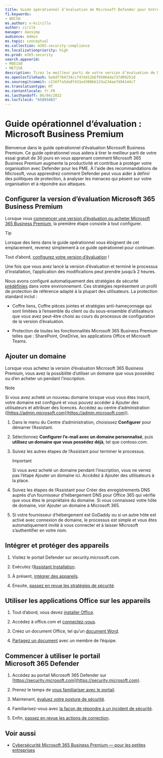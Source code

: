 ```yaml
---
title: Guide opérationnel d’évaluation de Microsoft Defender pour Entreprise Premium
f1.keywords:
- NOCSH
ms.author: v-kcirillo
author: cirilk
manager: dansimp
audience: Admin
ms.topic: conceptual
ms.collection: m365-security-compliance
ms.localizationpriority: high
ms.prod: m365-security
search.appverid:
- MOE150
- MET150
description: Tirez le meilleur parti de votre version d’évaluation de Microsoft 365 Business Premium. Essayez certaines des principales fonctionnalités de productivité et de sécurité.
ms.openlocfilehash: ba9d7764734ccf47d412b6f95864da737d09251d
ms.sourcegitcommit: c216ffa5da8f431e4380bb133a234ae7d94144c7
ms.translationtype: HT
ms.contentlocale: fr-FR
ms.lasthandoff: 06/04/2022
ms.locfileid: "65893483"
---
```

# <a name="trial-playbook-microsoft-business-premium"></a>Guide opérationnel d’évaluation : Microsoft Business Premium

Bienvenue dans le guide opérationnel d’évaluation Microsoft Business Premium. Ce guide opérationnel vous aidera à tirer le meilleur parti de votre essai gratuit de 30 jours en vous apprenant comment Microsoft 365 Business Premium augmente la productivité et contribue à protéger votre organisation avec Defender pour les PME. À l'aide des recommandations de Microsoft, vous apprendrez comment Defender peut vous aider à définir des politiques de protection, à analyser les menaces qui pèsent sur votre organisation et à répondre aux attaques.

## <a name="set-up-the-microsoft-365-business-premium-trial"></a>Configurer la version d’évaluation Microsoft 365 Business Premium

Lorsque vous [commencer une version d’évaluation ou acheter Microsoft 365 Business Premium](get-microsoft-365-business-premium.md), la première étape consiste à tout configurer. 

> [!Tip]
> Lorsque des liens dans le guide opérationnel vous éloignent de cet emplacement, revenez simplement à ce guide opérationnel pour continuer.

Tout d’abord, [configurez votre version d’évaluation](../business-premium/m365bp-setup.md) !

Une fois que vous avez lancé la version d’évaluation et terminé le processus d’installation, l’application des modifications peut prendre jusqu’à 2 heures.

Nous avons configuré automatiquement des stratégies de sécurité [prédéfinies](/security/office-365-security/preset-security-policies.md) dans votre environnement. Ces stratégies représentent un profil de protection de référence adapté à la plupart des utilisateurs. La protection standard inclut :

- Coffre liens, Coffre pièces jointes et stratégies anti-hameçonnage qui sont limitées à l’ensemble du client ou du sous-ensemble d’utilisateurs que vous avez peut-être choisi au cours du processus de configuration de la version d’évaluation.

- Protection de toutes les fonctionnalités Microsoft 365 Business Premium telles que : SharePoint, OneDrive, les applications Office et Microsoft Teams.

## <a name="add-a-domain"></a>Ajouter un domaine

Lorsque vous achetez la version d’évaluation Microsoft 365 Business Premium, vous avez la possibilité d’utiliser un domaine que vous possédez ou d’en acheter un pendant l’inscription.

> [!Note]
> Si vous avez acheté un nouveau domaine lorsque vous vous êtes inscrit, votre domaine est configuré et vous pouvez accéder à Ajouter des utilisateurs et attribuer des licences. Accédez au centre d’administration ([https://admin.microsoft.com](https://admin.microsoft.com)).

1. Dans le menu du Centre d’administration, choisissez **Configurer** pour démarrer l’Assistant.

2. Sélectionnez **Configurer l’e-mail avec un domaine personnalisé**, puis **utilisez un domaine que vous possédez déjà**, tel que contoso.com.

3. Suivez les autres étapes de l’Assistant pour terminer le processus.

   > [!Important]
   > Si vous avez acheté un domaine pendant l’inscription, vous ne verrez pas l’étape Ajouter un domaine ici. Accédez à Ajouter des utilisateurs à la place.

4. Suivez les étapes de l’Assistant pour Créer des enregistrements DNS auprès d’un fournisseur d’hébergement DNS pour Office 365 qui vérifie que vous êtes le propriétaire du domaine. Si vous connaissez votre hôte de domaine, voir Ajouter un domaine à Microsoft 365.

5. Si votre fournisseur d’hébergement est GoDaddy ou si un autre hôte est activé avec connexion de domaine, le processus est simple et vous êtes automatiquement invité à vous connecter et à laisser Microsoft s’authentifier en votre nom.

## <a name="onboard-and-protect-devices"></a>Intégrer et protéger des appareils

1. Visitez le portail Defender sur security.microsoft.com.

2. Exécutez l’[Assistant Installation](../security/defender-business/mdb-use-wizard.md).

3. À présent, [intégrer des appareils](../security/defender-business/mdb-onboard-devices.md).

4. Ensuite, [passez en revue les stratégies de sécurité](../security/defender-business/mdb-configure-security-settings.md).

## <a name="use-office-apps-on-devices"></a>Utiliser les applications Office sur les appareils

1. Tout d’abord, vous devez [installer Office](m365bp-install-office-apps.md).

2. Accédez à office.com et [connectez-vous](https://support.microsoft.com/office/get-started-at-office-com-91a4ec74-67fe-4a84-a268-f6bdf3da1804).

3. Créez un document Office, tel qu’un [document Word](https://support.microsoft.com/office/basic-tasks-in-word-87b3243c-b0bf-4a29-82aa-09a681999fdc).

4. [Partagez un document](https://support.microsoft.com/office/share-your-documents-651e1cb9-9a51-46dc-8d32-bdb7d928eedd) avec un membre de l’équipe.

## <a name="start-using-the-microsoft-365-defender-portal"></a>Commencer à utiliser le portail Microsoft 365 Defender 

1. Accédez au portail Microsoft 365 Defender sur [https://security.microsoft.com](https://security.microsoft.com).

2. Prenez le temps de [vous familiariser avec le portail](../security/defender-business/mdb-get-started.md).

3. Maintenant, [évaluez votre posture de sécurité](../security/defender/microsoft-secure-score.md).

4. Familiarisez-vous avec [la façon de répondre à un incident de sécurité](../security/defender-business/mdb-respond-mitigate-threats.md).

5. Enfin, [passez en revue les actions de correction](../security/defender-business/mdb-review-remediation-actions.md).

## <a name="see-also"></a>Voir aussi

- [Cybersécurité Microsoft 365 Business Premium &mdash; pour les petites entreprises](index.md)